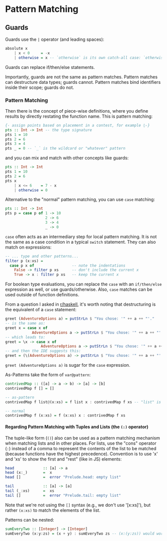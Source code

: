 # Pattern Matching


## Guards
Guards use the `|` operator (and leading spaces):

```haskell
absolute x
    | x < 0     = -x
    | otherwise = x -- `otherwise` is its own catch-all case: `otherwise = True`
```
Guards can replace if/then/else statements.

<Lozenge t="rule"/> Importantly, guards are not the same as pattern matches. Pattern matches can destructure data types; guards cannot. Pattern matches bind identifiers inside their scope; guards do not.

### Pattern Matching

Then there is the concept of piece-wise definitions, where you define results by directly restating the function name. This is pattern matching:

```haskell
{- assign points based on placement in a contest, for example ◊-}
pts :: Int -> Int -- the type signature
pts 1 = 10
pts 2 = 6
pts 3 = 4
pts _ = 0 -- `_` is the wildcard or "whatever" pattern
```

and you can mix and match with other concepts like guards:

```haskell
pts :: Int -> Int
pts 1 = 10
pts 2 = 6
pts x
    | x <= 6    = 7 - x
    | otherwise = 0
```

Alternative to the "normal" pattern matching, you can use `case` matching:

```haskell
pts :: Int -> Int
pts p = case p of 1 -> 10
                  2 -> 6
                  3 -> 4
                  _ -> 0
```

`case` often acts as an intermediary step for local pattern matching. It is not the same as a case condition in a typical `switch` statement. They can also match on expressions:

```haskell
-- ... type and other patterns...
filter p (x:xs) = 
  case p x of                 -- note the indentations
    False -> filter p xs      -- don't include the current x
    True -> x : filter p xs   -- keep the current x
```
<Lozenge t="note"/> For boolean type evaluations, you can replace the `case` with an `if/then/else` expression as well, or use guards/otherwise. Also, `case` matches can be used outside of function definitions.

<Lozenge t="lemma" /> From a question I asked in [r/haskell](https://www.reddit.com/r/haskell/comments/1fwclxw/learning_haskell_trying_to_refactor_from_function/), it's worth noting that destructuring is the equivalent of a `case` statement:

```haskell
greet (AdventureOptions a) = putStrLn $ "You chose: '" ++ a ++ "'."
-- is the same as:
greet x = case x of
            AdventureOptions a -> putStrLn $ "You chose: '" ++ a ++ "'."
-- which leads to:
greet = \x -> case x of
                AdventureOptions a -> putStrLn $ "You chose: '" ++ a ++ "'."
-- and then the IDE suggests this:
greet = (\(AdventureOptions a) -> putStrLn $ "You chose: '" ++ a ++ "'.")
```

`greet (AdventureOptions a)` is sugar for the `case` expression.

As-Patterns take the form of `var@pattern`:

```haskell
contrivedMap :: ([a] -> a -> b) -> [a] -> [b]
contrivedMap f [] = []

-- as-pattern
contrivedMap f list@(x:xs) = f list x : contrivedMap f xs -- "list" is now the name of "(x:xs)"

-- normal
contrivedMap f (x:xs) = f (x:xs) x : contrivedMap f xs
```

#### Regarding Pattern Matching with Tuples and Lists (the `(:)` operator)

The tuple-like form (`()`) also can be used as a pattern matching mechanism when matching lists and in other places. For lists, use the "cons" operator (`:`) instead of a comma to represent the contents of the list to be matched (because functions have the highest precedence). Convention is to use 'x' and 'xs' to show the first and "rest" (like in JS) elements:

```haskell
head             :: [a] -> a
head (x:_)       =  x
head []          =  error "Prelude.head: empty list"

tail             :: [a] -> [a]
tail (_:xs)      =  xs
tail []          =  error "Prelude.tail: empty list"
```

Note that we're not using the `[]` syntax (e.g., we don't use '[x:xs]'), but rather `(x:xs)` to match the elements of the list.

Patterns can be nested:

```haskell
sumEveryTwo :: [Integer] -> [Integer]
sumEveryTwo (x:y:zs) = (x + y) : sumEveryTwo zs -- (x:(y:zs)) would work too.
```